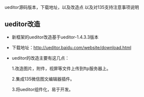 ueditor源码版本，下载地址，以及改造点
以及对135支持注意事项说明
## ueditor改造
* 新框架的ueditor改造基于ueditor-1.4.3.3版本
* 下载地址：http://ueditor.baidu.com/website/download.html
* ueditor的改造主要有这几点：

    1.改造图片，附件，视屏等文件上传到ftp服务器上。
     
    2.集成135微信图文编辑器插件。
    
    3.将ueditor组件化，易于开发。
